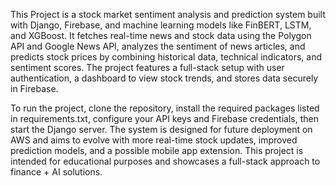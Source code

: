 This Project is a stock market sentiment analysis and prediction system built with Django, Firebase, and machine learning models like FinBERT, LSTM, and XGBoost. It fetches real-time news and stock data using the Polygon API and Google News API, analyzes the sentiment of news articles, and predicts stock prices by combining historical data, technical indicators, and sentiment scores. The project features a full-stack setup with user authentication, a dashboard to view stock trends, and stores data securely in Firebase.

To run the project, clone the repository, install the required packages listed in requirements.txt, configure your API keys and Firebase credentials, then start the Django server. The system is designed for future deployment on AWS and aims to evolve with more real-time stock updates, improved prediction models, and a possible mobile app extension. This project is intended for educational purposes and showcases a full-stack approach to finance + AI solutions.

